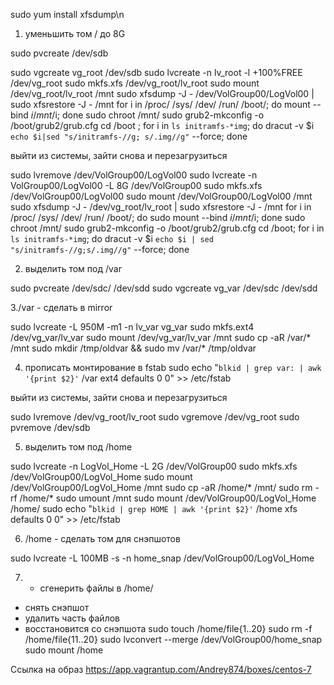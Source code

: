 sudo yum install xfsdump\n

1. уменьшить том / до 8G

sudo pvcreate /dev/sdb  

sudo vgcreate vg_root /dev/sdb
sudo lvcreate -n lv_root -l +100%FREE /dev/vg_root
sudo mkfs.xfs /dev/vg_root/lv_root
sudo mount /dev/vg_root/lv_root /mnt
sudo xfsdump -J - /dev/VolGroup00/LogVol00 | sudo xfsrestore -J - /mnt
for i in /proc/ /sys/ /dev/ /run/ /boot/; do mount --bind $i /mnt/$i; done
sudo chroot /mnt/
sudo grub2-mkconfig -o /boot/grub2/grub.cfg
cd /boot ; for i in `ls initramfs-*img`; do dracut -v $i `echo $i|sed "s/initramfs-//g;
s/.img//g"` --force; done

выйти из системы, зайти снова и перезагрузиться

sudo lvremove /dev/VolGroup00/LogVol00 
sudo lvcreate -n VolGroup00/LogVol00 -L 8G /dev/VolGroup00
sudo mkfs.xfs /dev/VolGroup00/LogVol00
sudo mount /dev/VolGroup00/LogVol00  /mnt
sudo xfsdump -J - /dev/vg_root/lv_root | sudo xfsrestore -J - /mnt
for i in /proc/ /sys/ /dev/ /run/ /boot/; do sudo mount --bind $i /mnt/$i; done
sudo chroot /mnt/
sudo grub2-mkconfig -o /boot/grub2/grub.cfg
cd /boot; for i in `ls initramfs-*img`; do dracut -v $i `echo $i | sed "s/initramfs-//g;s/.img//g"` --force; done

2. выделить том под /var

sudo pvcreate /dev/sdc/ /dev/sdd
sudo vgcreate vg_var /dev/sdc /dev/sdd

3./var - сделать в mirror

sudo lvcreate -L 950M -m1 -n lv_var vg_var
sudo mkfs.ext4 /dev/vg_var/lv_var
sudo mount /dev/vg_var/lv_var /mnt
sudo cp -aR /var/* /mnt
sudo mkdir /tmp/oldvar && sudo mv /var/* /tmp/oldvar

4. прописать монтирование в fstab
sudo echo "`blkid | grep var: | awk '{print $2}'` /var ext4 defaults 0 0" >> /etc/fstab

выйти из системы, зайти снова и перезагрузиться

sudo lvremove /dev/vg_root/lv_root
sudo vgremove /dev/vg_root
sudo pvremove /dev/sdb

5. выделить том под /home

sudo lvcreate -n LogVol_Home -L 2G /dev/VolGroup00
sudo mkfs.xfs /dev/VolGroup00/LogVol_Home
sudo mount /dev/VolGroup00/LogVol_Home /mnt
sudo cp -aR /home/* /mnt/
 sudo rm -rf /home/*
sudo umount /mnt
sudo mount /dev/VolGroup00/LogVol_Home /home/
sudo echo "`blkid | grep HOME | awk '{print $2}'` /home xfs defaults 0 0" >> /etc/fstab

6. /home - сделать том для снэпшотов

sudo lvcreate -L 100MB -s -n home_snap /dev/VolGroup00/LogVol_Home

7. - сгенерить файлы в /home/

- снять снэпшот
- удалить часть файлов
- восстановится со снэпшота
sudo touch /home/file{1..20}
sudo rm -f /home/file{11..20}
sudo lvconvert --merge /dev/VolGroup00/home_snap
sudo mount /home

Ссылка на образ
https://app.vagrantup.com/Andrey874/boxes/centos-7
